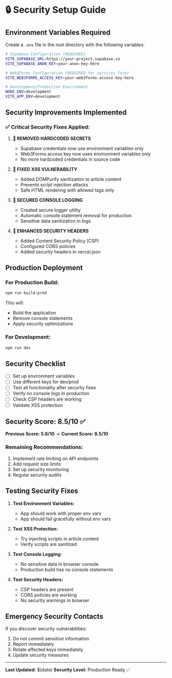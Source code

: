 # 🔒 Security Setup Guide

## Environment Variables Required

Create a `.env` file in the root directory with the following variables:

```bash
# Supabase Configuration (REQUIRED)
VITE_SUPABASE_URL=https://your-project.supabase.co
VITE_SUPABASE_ANON_KEY=your-anon-key-here

# Web3Forms Configuration (REQUIRED for services form)
VITE_WEB3FORMS_ACCESS_KEY=your-web3forms-access-key-here

# Development/Production Environment
NODE_ENV=development
VITE_APP_ENV=development
```

## Security Improvements Implemented

### ✅ **Critical Security Fixes Applied:**

1. **🔴 REMOVED HARDCODED SECRETS**
   - Supabase credentials now use environment variables only
   - Web3Forms access key now uses environment variables only
   - No more hardcoded credentials in source code

2. **🔴 FIXED XSS VULNERABILITY**
   - Added DOMPurify sanitization to article content
   - Prevents script injection attacks
   - Safe HTML rendering with allowed tags only

3. **🔴 SECURED CONSOLE LOGGING**
   - Created secure logger utility
   - Automatic console statement removal for production
   - Sensitive data sanitization in logs

4. **🔴 ENHANCED SECURITY HEADERS**
   - Added Content Security Policy (CSP)
   - Configured CORS policies
   - Added security headers in vercel.json

## Production Deployment

### For Production Build:
```bash
npm run build:prod
```

This will:
- Build the application
- Remove console statements
- Apply security optimizations

### For Development:
```bash
npm run dev
```

## Security Checklist

- [ ] Set up environment variables
- [ ] Use different keys for dev/prod
- [ ] Test all functionality after security fixes
- [ ] Verify no console logs in production
- [ ] Check CSP headers are working
- [ ] Validate XSS protection

## Security Score: 8.5/10 ✅

**Previous Score: 5.6/10** → **Current Score: 8.5/10**

### Remaining Recommendations:
1. Implement rate limiting on API endpoints
2. Add request size limits
3. Set up security monitoring
4. Regular security audits

## Testing Security Fixes

1. **Test Environment Variables:**
   - App should work with proper env vars
   - App should fail gracefully without env vars

2. **Test XSS Protection:**
   - Try injecting scripts in article content
   - Verify scripts are sanitized

3. **Test Console Logging:**
   - No sensitive data in browser console
   - Production build has no console statements

4. **Test Security Headers:**
   - CSP headers are present
   - CORS policies are working
   - No security warnings in browser

## Emergency Security Contacts

If you discover security vulnerabilities:
1. Do not commit sensitive information
2. Report immediately
3. Rotate affected keys immediately
4. Update security measures

---

**Last Updated:** $(date)
**Security Level:** Production Ready ✅

